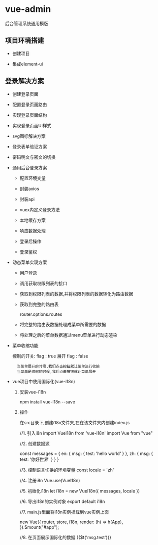 # vue-admin
后台管理系统通用模版

## 项目环境搭建

- 创建项目

- 集成element-ui

## 登录解决方案

- 创建登录页面

- 配置登录页面路由

- 实现登录页面结构

- 实现登录页面UI样式

- svg图标解决方案

- 登录表单验证方案

- 密码明文与密文的切换

- 通用后台登录方案

    - 配置环境变量

    - 封装axios

    - 封装api

    - vuex内定义登录方法

    - 本地缓存方案

    - 响应数据处理

    - 登录后操作

    - 登录鉴权


- 动态菜单实现方案

    - 用户登录

    - 调用获取权限列表的接口

    - 获取到权限列表的数据,并将权限列表的数据转化为路由数据

    - 获取到完整的路由表

        router.options.routes

    - 将完整的路由表数据处理成菜单所需要的数据

    - 将处理之后的菜单数据通过menu菜单进行动态渲染


- 菜单收缩功能

    控制的开关:    flag : true   展开    flag : false

        当菜单展开的时候,我们点击按钮就让菜单进行收缩
        当菜单是收缩的时候,我们点击按钮就让菜单展开


- vue项目中使用国际化(vue-i18n)        

    1. 安装vue-i18n

        npm install vue-i18n --save

    2. 操作

       在src目录下,创建i18n文件夹,在在该文件夹内创建index.js

        //1. 引入i8n
        import VueI18n from 'vue-i18n'
        import Vue from "vue"

        //2. 创建数据源

        const messages = {
            en: {
            msg: {
                test: 'hello world'
            }
            },
            zh: {
            msg: {
                test: '你好世界'
            }
            }
        }

        //3. 控制语言切换的环境变量
        const locale = 'zh'


        //4. 注册i8n
        Vue.use(VueI18n)

        //5. 初始化i18n
        let i18n = new VueI18n({
            messages,
            locale
        })

        //6. 导出i18n的实例对象
        export default i18n    


        //7. main.js里面将i18n实例挂载到vue实例上面

        new Vue({
            router,
            store,
            i18n,
            render: (h) => h(App),
        }).$mount("#app");


        //8. 在页面展示国际化的数据
          {{$t('msg.test')}}